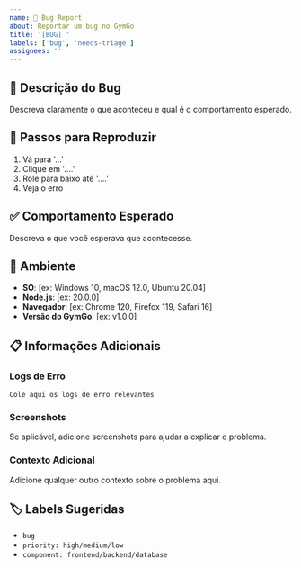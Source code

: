 ```yaml
---
name: 🐛 Bug Report
about: Reportar um bug no GymGo
title: '[BUG] '
labels: ['bug', 'needs-triage']
assignees: ''
---
```


## 🐛 Descrição do Bug

Descreva claramente o que aconteceu e qual é o comportamento esperado.

## 🔄 Passos para Reproduzir

1. Vá para '...'
2. Clique em '....'
3. Role para baixo até '....'
4. Veja o erro

## ✅ Comportamento Esperado

Descreva o que você esperava que acontecesse.

## 📱 Ambiente

- **SO**: [ex: Windows 10, macOS 12.0, Ubuntu 20.04]
- **Node.js**: [ex: 20.0.0]
- **Navegador**: [ex: Chrome 120, Firefox 119, Safari 16]
- **Versão do GymGo**: [ex: v1.0.0]

## 📋 Informações Adicionais

### Logs de Erro
```
Cole aqui os logs de erro relevantes
```

### Screenshots
Se aplicável, adicione screenshots para ajudar a explicar o problema.

### Contexto Adicional
Adicione qualquer outro contexto sobre o problema aqui.

## 🏷️ Labels Sugeridas
- `bug`
- `priority: high/medium/low`
- `component: frontend/backend/database`
